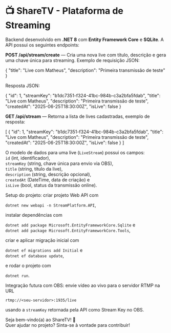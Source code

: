 # 📺 ShareTV - Plataforma de Streaming

Backend desenvolvido em **.NET 8** com **Entity Framework Core** e **SQLite**. A API possui os seguintes endpoints:  

**POST /api/stream/create** — Cria uma nova live com título, descrição e gera uma chave única para streaming. Exemplo de requisição JSON:  

{
  "title": "Live com Matheus",
  "description": "Primeira transmissão de teste"
}

Resposta JSON:  

{
  "id": 1,
  "streamKey": "b1dc7351-f324-41bc-984b-c3a2bfa5fdab",
  "title": "Live com Matheus",
  "description": "Primeira transmissão de teste",
  "createdAt": "2025-06-25T18:30:00Z",
  "isLive": false
}

**GET /api/stream** — Retorna a lista de lives cadastradas, exemplo de resposta:  

[
  {
    "id": 1,
    "streamKey": "b1dc7351-f324-41bc-984b-c3a2bfa5fdab",
    "title": "Live com Matheus",
    "description": "Primeira transmissão de teste",
    "createdAt": "2025-06-25T18:30:00Z",
    "isLive": false
  }
]

O modelo de dados para uma live (`LiveStream`) possui os campos:  
`id` (int, identificador),  
`streamKey` (string, chave única para envio via OBS),  
`title` (string, título da live),  
`description` (string, descrição opcional),  
`createdAt` (DateTime, data de criação) e  
`isLive` (bool, status da transmissão online).

Setup do projeto: criar projeto Web API com  

`dotnet new webapi -n StreamPlatform.API`,  

instalar dependências com  

`dotnet add package Microsoft.EntityFrameworkCore.Sqlite` e  
`dotnet add package Microsoft.EntityFrameworkCore.Tools`,  

criar e aplicar migração inicial com  

`dotnet ef migrations add Initial` e  
`dotnet ef database update`,  

e rodar o projeto com  

`dotnet run`.

Integração futura com OBS: envie vídeo ao vivo para o servidor RTMP na URL  

`rtmp://<seu-servidor>:1935/live`  

usando a `streamKey` retornada pela API como Stream Key no OBS.

Seja bem-vindo(a) ao ShareTV! 🚀  
Quer ajudar no projeto? Sinta-se à vontade para contribuir!
